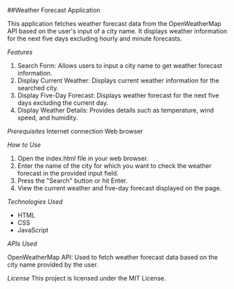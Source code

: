 ##Weather Forecast Application

This application fetches weather forecast data from the OpenWeatherMap API based on the user's input of a city name. It displays weather information for the next five days excluding hourly and minute forecasts.

*Features*
1. Search Form: Allows users to input a city name to get weather forecast information.
2. Display Current Weather: Displays current weather information for the searched city.
3. Display Five-Day Forecast: Displays weather forecast for the next five days excluding the current day.
4. Display Weather Details: Provides details such as temperature, wind speed, and humidity.

*Prerequisites*
Internet connection
Web browser

*How to Use*
1. Open the index.html file in your web browser.
2. Enter the name of the city for which you want to check the weather forecast in the provided input field.
3. Press the "Search" button or hit Enter.
4. View the current weather and five-day forecast displayed on the page.

*Technologies Used*
- HTML
- CSS
- JavaScript

*APIs Used*

OpenWeatherMap API: Used to fetch weather forecast data based on the city name provided by the user.

*License*
This project is licensed under the MIT License.

